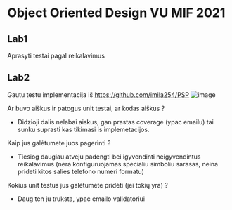 # Object Oriented Design VU MIF 2021

## Lab1
Aprasyti testai pagal reikalavimus

## Lab2
Gautu testu implementacija iš https://github.com/imila254/PSP
![image](https://user-images.githubusercontent.com/55199871/135747089-1a158ebf-93ac-48e8-8110-fb1aaedf192d.png)


Ar buvo aiškus ir patogus unit testai, ar kodas aiškus ?

- Didzioji dalis nelabai aiskus, gan prastas coverage (ypac emailu) tai sunku suprasti kas tikimasi is implemetacijos.
	
Kaip jus galėtumete juos pagerinti ?

- Tiesiog daugiau atveju padengti bei igyvendinti neigyvendintus reikalavimus (nera konfiguruojamas specialiu simboliu sarasas, neina prideti kitos salies telefono numeri formatu)

Kokius unit testus jus galėtumėte pridėti (jei tokių yra) ?

- Daug ten ju truksta, ypac emailo validatoriui 
